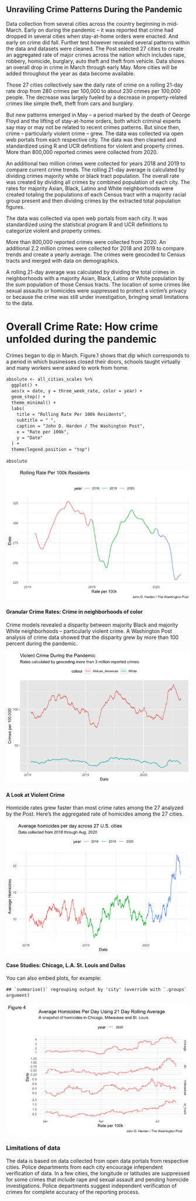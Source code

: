 Unraviling Crime Patterns During the Pandemic
---------------------------------------------

Data collection from several cities across the country beginning in
mid-March. Early on during the pandemic – it was reported that crime had
dropped in several cities when stay-at-home orders were enacted. And
early on crime did fall. Further test however revealed several patterns
within the data and datasets were cleaned. The Post selected 27 cities
to create an aggregated rate of major crimes across the nation which
includes rape, robbery, homicide, burglary, auto theft and theft from
vehicle. Data shows an overall drop in crime in March through early May.
More cities will be added throughout the year as data become available.

Those 27 cities collectively saw the daily rate of crime on a rolling
21-day rate drop from 280 crimes per 100,000 to about 230 crimes per
100,000 people. The decrease was largely fueled by a decrease in
property-related crimes like simple theft, theft from cars and burglary.

But new patterns emerged in May – a period marked by the death of George
Floyd and the lifting of stay-at-home orders, both which criminal
experts say may or may not be related to recent crimes patterns. But
since then, crime – particularly violent crime – grew. The data was
collected via open web portals from each respective city. The data was
then cleaned and standardized using R and UCR definitions for violent
and property crimes. More than 800,000 reported crimes were collected
from 2020.

An additional two million crimes were collected for years 2018 and 2019
to compare current crime trends. The rolling 21-day average is
calculated by dividing crimes majority white or black tract population.
The overall rate was created by dividing all crimes by combined
population of each city. The rates for majority Asian, Black, Latino and
White neighborhoods were created totaling the populations of each Census
tract with a majority racial group present and then dividing crimes by
the extracted total population figures.

The data was collected via open web portals from each city. It was
standardized using the statistical program R and UCR definitions to
categorize violent and property crimes.

More than 800,000 reported crimes were collected from 2020. An
additional 2.2 million crimes were collected for 2018 and 2019 to
compare trends and create a yearly average. The crimes were geocoded to
Census tracts and merged with data on demographics.

A rolling 21-day average was calculated by dividing the total crimes in
neighborhoods with a majority Asian, Black, Latino or White population
by the sum population of those Census tracts. The location of some
crimes like sexual assaults or homicides were suppressed to protect a
victim’s privacy or because the crime was still under investigation,
bringing small limitations to the data.

Overall Crime Rate: How crime unfolded during the pandemic
==========================================================

Crimes began to dip in March. Figure.1 shows that dip which corresponds
to a period in which businesses closed their doors, schools taught
virtually and many workers were asked to work from home.

    absolute <- all_cities_scales %>%  
      ggplot() +
      aes(x = date, y = three_week_rate, color = year) +
      geom_step() +
      theme_minimal() +
      labs(
        title = "Rolling Rate Per 100k Residents",
        subtitle = " ",
        caption = "John D. Harden / The Washington Post",
        x = "Rate per 100k",
        y = "Date"
      ) + 
      theme(legend.position = "top")

    absolute

![](https://github.com/Jdharden/wp_covid_crime/blob/master/output_images/absolute_crime-1.png?raw=true)

#### Granular Crime Rates: Crime in neighborhoods of color

Crime models revealed a disparity between majority Black and majority
White neighborhoods – particularly violent crime. A Washington Post
analysis of crime data showed that the disparity grew by more than 100
percent during the pandemic.

![](https://github.com/Jdharden/wp_covid_crime/blob/master/output_images/unnamed-chunk-1-1.png?raw=true)

#### A Look at Violent Crime

Homicide rates grew faster than most crime rates among the 27 analyzed
by the Post. Here’s the aggregated rate of homicides among the 27
cities.

![](https://github.com/Jdharden/wp_covid_crime/blob/master/output_images/homicide_graph-1.png?raw=true)

#### Case Studies: Chicago, L.A. St. Louis and Dallas

You can also embed plots, for example:

    ## `summarise()` regrouping output by 'city' (override with `.groups` argument)

![](https://github.com/Jdharden/wp_covid_crime/blob/master/output_images/case_studies-1.png?raw=true)

### Limitations of data

The data is based on data collected from open data portals from
respective cities. Police departments from each city encourage infependent verification of data. In a few cities,
the longitude or latitudes are suppressed for some crimes that include
rape and sexual assault and pending homicide investigations. Police
departments suggest independent verification of crimes for complete
accuracy of the reporting process.
